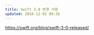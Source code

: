 ```yaml
---
title: Swift 3.0 변경 사항
updated: 2016-12-02 09:35
---
```


https://swift.org/blog/swift-3-0-released/
